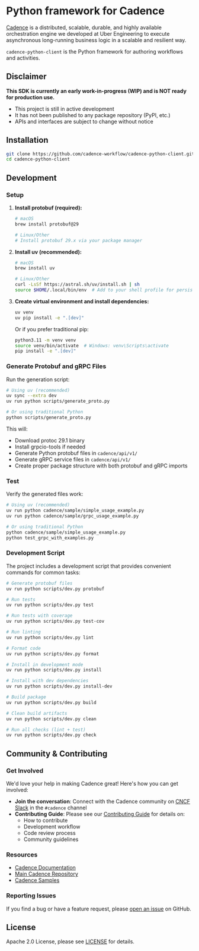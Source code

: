 # Python framework for Cadence

[Cadence](https://github.com/uber/cadence) is a distributed, scalable, durable, and highly available orchestration engine we developed at Uber Engineering to execute asynchronous long-running business logic in a scalable and resilient way.

`cadence-python-client` is the Python framework for authoring workflows and activities.

## Disclaimer
**This SDK is currently an early work-in-progress (WIP) and is NOT ready for production use.**

- This project is still in active development
- It has not been published to any package repository (PyPI, etc.)
- APIs and interfaces are subject to change without notice

## Installation

```bash
git clone https://github.com/cadence-workflow/cadence-python-client.git
cd cadence-python-client
```

## Development

### Setup

1. **Install protobuf (required):**
   ```bash
   # macOS
   brew install protobuf@29

   # Linux/Other
   # Install protobuf 29.x via your package manager
   ```

2. **Install uv (recommended):**
   ```bash
   # macOS
   brew install uv

   # Linux/Other
   curl -LsSf https://astral.sh/uv/install.sh | sh
   source $HOME/.local/bin/env  # Add to your shell profile for persistence
   ```

3. **Create virtual environment and install dependencies:**
   ```bash
   uv venv
   uv pip install -e ".[dev]"
   ```

   Or if you prefer traditional pip:
   ```bash
   python3.11 -m venv venv
   source venv/bin/activate  # Windows: venv\Scripts\activate
   pip install -e ".[dev]"
   ```

### Generate Protobuf and gRPC Files

Run the generation script:
```bash
# Using uv (recommended)
uv sync --extra dev
uv run python scripts/generate_proto.py

# Or using traditional Python
python scripts/generate_proto.py
```

This will:
- Download protoc 29.1 binary
- Install grpcio-tools if needed
- Generate Python protobuf files in `cadence/api/v1/`
- Generate gRPC service files in `cadence/api/v1/`
- Create proper package structure with both protobuf and gRPC imports

### Test

Verify the generated files work:
```bash
# Using uv (recommended)
uv run python cadence/sample/simple_usage_example.py
uv run python cadence/sample/grpc_usage_example.py

# Or using traditional Python
python cadence/sample/simple_usage_example.py
python test_grpc_with_examples.py
```

### Development Script

The project includes a development script that provides convenient commands for common tasks:

```bash
# Generate protobuf files
uv run python scripts/dev.py protobuf

# Run tests
uv run python scripts/dev.py test

# Run tests with coverage
uv run python scripts/dev.py test-cov

# Run linting
uv run python scripts/dev.py lint

# Format code
uv run python scripts/dev.py format

# Install in development mode
uv run python scripts/dev.py install

# Install with dev dependencies
uv run python scripts/dev.py install-dev

# Build package
uv run python scripts/dev.py build

# Clean build artifacts
uv run python scripts/dev.py clean

# Run all checks (lint + test)
uv run python scripts/dev.py check
```

## Community & Contributing

### Get Involved

We'd love your help in making Cadence great! Here's how you can get involved:

- **Join the conversation**: Connect with the Cadence community on [CNCF Slack](https://slack.cncf.io/) in the `#cadence` channel
- **Contributing Guide**: Please see our [Contributing Guide](https://github.com/cadence-workflow/cadence/blob/master/CONTRIBUTING.md) for details on:
  - How to contribute
  - Development workflow
  - Code review process
  - Community guidelines

### Resources

- [Cadence Documentation](https://cadenceworkflow.io/docs/)
- [Main Cadence Repository](https://github.com/uber/cadence)
- [Cadence Samples](https://github.com/cadence-workflow/cadence-samples)

### Reporting Issues

If you find a bug or have a feature request, please [open an issue](https://github.com/cadence-workflow/cadence-python-client/issues/new) on GitHub.

## License

Apache 2.0 License, please see [LICENSE](LICENSE) for details.
